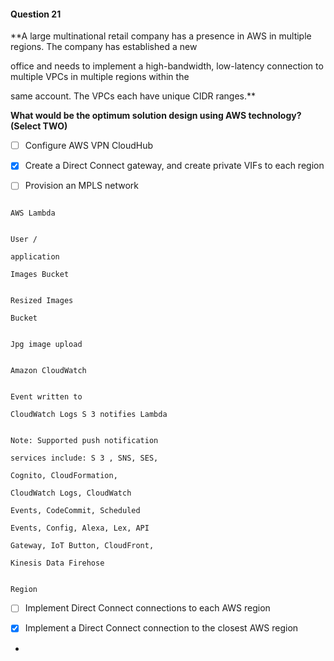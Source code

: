 #### Question  21


**A large multinational retail company has a presence in AWS in multiple regions. The company has established a new

office and needs to implement a high-bandwidth, low-latency connection to multiple VPCs in multiple regions within the

same account. The VPCs each have unique CIDR ranges.**


**What would be the optimum solution design using AWS technology? (Select TWO)**


- [ ] Configure AWS VPN CloudHub


- [x] Create a Direct Connect gateway, and create private VIFs to each region


- [ ] Provision an MPLS network


```

AWS Lambda

```


```

User /

application

Images Bucket

```


```

Resized Images

Bucket

```


```

Jpg image upload

```


```

Amazon CloudWatch

```


```

Event written to

CloudWatch Logs S 3 notifies Lambda

```


```

Note: Supported push notification

services include: S 3 , SNS, SES,

Cognito, CloudFormation,

CloudWatch Logs, CloudWatch

Events, CodeCommit, Scheduled

Events, Config, Alexa, Lex, API

Gateway, IoT Button, CloudFront,

Kinesis Data Firehose

```


```

Region

```


- [ ] Implement Direct Connect connections to each AWS region


- [x] Implement a Direct Connect connection to the closest AWS region


*